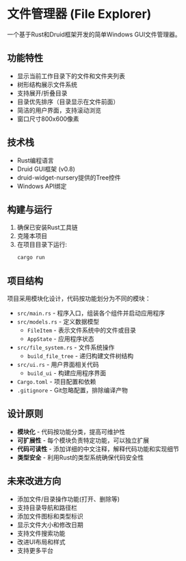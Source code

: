 # 文件管理器 (File Explorer)

一个基于Rust和Druid框架开发的简单Windows GUI文件管理器。

## 功能特性
- 显示当前工作目录下的文件和文件夹列表
- 树形结构展示文件系统
- 支持展开/折叠目录
- 目录优先排序（目录显示在文件前面）
- 简洁的用户界面，支持滚动浏览
- 窗口尺寸800x600像素

## 技术栈
- Rust编程语言
- Druid GUI框架 (v0.8)
- druid-widget-nursery提供的Tree控件
- Windows API绑定

## 构建与运行

1. 确保已安装Rust工具链
2. 克隆本项目
3. 在项目目录下运行:
   ```bash
   cargo run
   ```

## 项目结构
项目采用模块化设计，代码按功能划分为不同的模块：

- `src/main.rs` - 程序入口，组装各个组件并启动应用程序
- `src/models.rs` - 定义数据模型
  - `FileItem` - 表示文件系统中的文件或目录
  - `AppState` - 应用程序状态
- `src/file_system.rs` - 文件系统操作
  - `build_file_tree` - 递归构建文件树结构
- `src/ui.rs` - 用户界面相关代码
  - `build_ui` - 构建应用程序界面
- `Cargo.toml` - 项目配置和依赖
- `.gitignore` - Git忽略配置，排除编译产物

## 设计原则
- **模块化** - 代码按功能分类，提高可维护性
- **可扩展性** - 每个模块负责特定功能，可以独立扩展
- **代码可读性** - 添加详细的中文注释，解释代码功能和实现细节
- **类型安全** - 利用Rust的类型系统确保代码安全性

## 未来改进方向
- 添加文件/目录操作功能(打开、删除等)
- 支持目录导航和路径栏
- 添加文件图标和类型标识
- 显示文件大小和修改日期
- 支持文件搜索功能
- 改进UI布局和样式
- 支持更多平台
